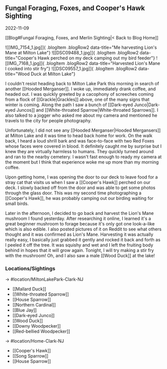 
## Fungal Foraging, Foxes, and Cooper's Hawk Sighting
2022-11-09

[[Blog#Fungal Foraging, Foxes, and Merlin Sighting|< Back to Blog Home]]

![[IMG_7154_1.jpg]]{ .blogItem .blogRow2 data-title="Me harvesting Lion's Mane at Milton Lake"}
![[DSC09488_1.jpg]]{ .blogItem .blogRow2 data-title="Cooper's Hawk perched on my deck camping out my bird feeder"}
![[IMG_7168_1.jpg]]{ .blogItem .blogRow2 data-title="Harvested Lion's Mane I cooked into stir fry"}
![[DSC09557_1.jpg]]{ .blogItem .blogRow2 data-title="Wood Duck at Milton Lake"}

I couldn't resist heading back to Milton Lake Park this morning in search of another [[Hooded Merganser]]. I woke up, immediately drank coffee, and headed out. I was quickly greeted by a cacophony of screeches coming from a flock of [[Grackle|Grackles]] above, one of the many signs that winter is coming. Along the path I saw a bunch of [[Dark-eyed Junco|Dark-eyed Juncos]] and [[White-throated Sparrow|White-throated Sparrows]]. I also talked to a jogger who asked me about my camera and mentioned he travels to the city for people photography.

Unfortunately, I did not see any [[Hooded Merganser|Hooded Mergansers]] at Milton Lake and it was time to head back home for work. On the walk back, I heard a loud shrill bark and was face-to-face with two Red Foxes whose faces were covered in blood. It definitely caught me by surprise but I knew they are virtually harmless to humans. They quickly turned around and ran to the nearby cemetery. I wasn't fast enough to ready my camera at the moment but I think that experience woke me up more than my morning coffee. 

Upon getting home, I was opening the door to our deck to leave food for a stray cat that visits us when I saw a [[Cooper's Hawk]] perched on our deck. I slowly backed off from the door and was able to get some photos through the glass door. This was my second time photographing a [[Cooper's Hawk]], he was probably camping out our birding waiting for small birds.

Later in the afternoon, I decided to go back and harvest the Lion's Mane mushroom I found yesterday. After researching it online, I learned it's a great beginner mushroom to forage because it's only got one look-a-like which is also edible. I also posted pictures of it on Reddit to see what others thought and it was confirmed as Lion's Mane. Harvesting it was actually really easy, I basically just grabbed it gently and rocked it back and forth as I peeled it off the tree. It was squishy and wet and I left the fruiting body behind in hopes that it will grow again. Tonight, I will try making a stir fry with the mushroom! Oh, and I also saw a male [[Wood Duck]] at the lake!

### Locations/Sightings

-> #location/MiltonLakePark-Clark-NJ 

- [[Mallard Duck]]
- [[White-throated Sparrow]]
- [[House Sparrow]]
- [[Northern Cardinal]]
- [[Blue Jay]]
- [[Dark-eyed Junco]]
- [[Wood Duck]]
- [[Downy Woodpecker]]
- [[Red-bellied Woodpecker]]

-> #location/Home-Clark-NJ 

- [[Cooper's Hawk]]
- [[Song Sparrow]]
- [[House Sparrow]]